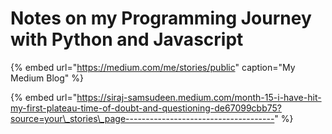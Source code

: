 # Notes on my Programming Journey with Python and Javascript

{% embed url="https://medium.com/me/stories/public" caption="My Medium Blog" %}

{% embed url="https://siraj-samsudeen.medium.com/month-15-i-have-hit-my-first-plateau-time-of-doubt-and-questioning-de67099cbb75?source=your\_stories\_page-------------------------------------" %}





